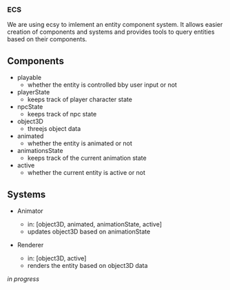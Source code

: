### ECS
We are using ecsy to imlement an entity component system. It allows easier creation of components and systems and provides tools to query entities based on their components.

## Components
- playable
    - whether the entity is controlled bby user input or not
- playerState
    - keeps track of player character state
- npcState
    - keeps track of npc state
- object3D
    - threejs object data
- animated
    - whether the entity is animated or not
- animationsState
    - keeps track of the current animation state
- active
    - whether the current entity is active or not

## Systems
- Animator
    - in: [object3D, animated, animationState, active]
    - updates object3D based on animationState

- Renderer
    - in: [object3D, active] 
    - renders the entity based on object3D data

*in progress*